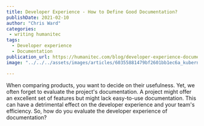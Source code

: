 ```yaml
---
title: Developer Experience - How to Define Good Documentation?
publishDate: 2021-02-10
author: "Chris Ward"
categories:
 - writing humanitec
tags:
  - Developer experience
  - Documentation
publication_url: https://humanitec.com/blog/developer-experience-documentation
image: "../../../assets/images/articles/60355881479bf2601bb1ec6a_kubernetes-environments-basics-p-800.jpeg"

---
```


When comparing products, you want to decide on their usefulness. Yet, we often forget to evaluate the project's documentation. A project might offer an excellent set of features but might lack easy-to-use documentation. This can have a detrimental effect on the developer experience and your team's efficiency. So, how do you evaluate the developer experience of documentation?